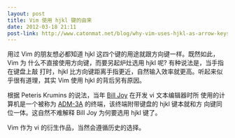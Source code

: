 ```yaml
---
layout: post
title: Vim 使用 hjkl 键的由来
date: 2012-03-18 21:11
post-link: http://www.catonmat.net/blog/why-vim-uses-hjkl-as-arrow-keys/
---
```


用过 Vim 的朋友想必都知道 hjkl 这四个键的用途就跟方向键一样。既然如此，Vim 为
什么不直接使用方向键，而要另起炉灶选用 hjkl 呢? 有种说法是，当手指在键盘上敲
打时，hjkl 比方向键距离手指更近，自然输入效率就更高。听起来似乎很有道理，其实
Vim 使用 hjkl 的背后另有原因。<!-- more --> 

根据 Peteris Krumins 的说法，当年 [Bill Joy][b] 在开发 vi 文本编辑器时所
使用的计算机是一个被称为 [ADM-3A][a] 的终端，该终端附带键盘的 hjkl 键本就和方
向键同位一体。这自然不难解释 Bill Joy 为何要选用 hjkl 键了。

Vim 作为 vi 的衍生作品，当然会遵循历史的选择。

[b]: http://en.wikipedia.org/wiki/Bill_Joy
[a]: http://en.wikipedia.org/wiki/ADM-3A

